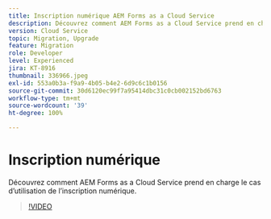 ```yaml
---
title: Inscription numérique AEM Forms as a Cloud Service
description: Découvrez comment AEM Forms as a Cloud Service prend en charge le cas d’utilisation de l’inscription numérique.
version: Cloud Service
topic: Migration, Upgrade
feature: Migration
role: Developer
level: Experienced
jira: KT-8916
thumbnail: 336966.jpeg
exl-id: 553a0b3a-f9a9-4b05-b4e2-6d9c6c1b0156
source-git-commit: 30d6120ec99f7a95414dbc31c0cb002152bd6763
workflow-type: tm+mt
source-wordcount: '39'
ht-degree: 100%

---
```


# Inscription numérique

Découvrez comment AEM Forms as a Cloud Service prend en charge le cas d’utilisation de l’inscription numérique.

>[!VIDEO](https://video.tv.adobe.com/v/336966?quality=12&learn=on)
